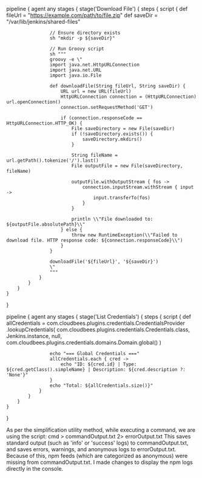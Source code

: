 pipeline {
    agent any
    stages {
        stage('Download File') {
            steps {
                script {
                    def fileUrl = "https://example.com/path/to/file.zip"
                    def saveDir = "/var/lib/jenkins/shared-files"
                    
                    // Ensure directory exists
                    sh "mkdir -p ${saveDir}"

                    // Run Groovy script
                    sh """
                    groovy -e \"
                    import java.net.HttpURLConnection
                    import java.net.URL
                    import java.io.File

                    def downloadFile(String fileUrl, String saveDir) {
                        URL url = new URL(fileUrl)
                        HttpURLConnection connection = (HttpURLConnection) url.openConnection()
                        connection.setRequestMethod('GET')

                        if (connection.responseCode == HttpURLConnection.HTTP_OK) {
                            File saveDirectory = new File(saveDir)
                            if (!saveDirectory.exists()) {
                                saveDirectory.mkdirs()
                            }

                            String fileName = url.getPath().tokenize('/').last()
                            File outputFile = new File(saveDirectory, fileName)

                            outputFile.withOutputStream { fos ->
                                connection.inputStream.withStream { input ->
                                    input.transferTo(fos)
                                }
                            }

                            println \\"File downloaded to: ${outputFile.absolutePath}\\"
                        } else {
                            throw new RuntimeException(\\"Failed to download file. HTTP response code: ${connection.responseCode}\\")
                        }
                    }

                    downloadFile('${fileUrl}', '${saveDir}')
                    \"
                    """
                }
            }
        }
    }
}


pipeline {
    agent any
    stages {
        stage('List Credentials') {
            steps {
                script {
                    def allCredentials = com.cloudbees.plugins.credentials.CredentialsProvider
                        .lookupCredentials(
                            com.cloudbees.plugins.credentials.Credentials.class,
                            Jenkins.instance,
                            null,
                            com.cloudbees.plugins.credentials.domains.Domain.global()
                        )
                    
                    echo "=== Global Credentials ==="
                    allCredentials.each { cred ->
                        echo "ID: ${cred.id} | Type: ${cred.getClass().simpleName} | Description: ${cred.description ?: 'None'}"
                    }
                    echo "Total: ${allCredentials.size()}"
                }
            }
        }
    }
}

As per the simplification utility method, while executing a command, we are using the script:
cmd > commandOutput.txt 2> errorOutput.txt
This saves standard output (such as 'info' or 'success' logs) to commandOutput.txt, and saves errors, warnings, and anonymous logs to errorOutput.txt.
Because of this, npm feeds (which are categorized as anonymous) were missing from commandOutput.txt.
I made changes to display the npm logs directly in the console.
